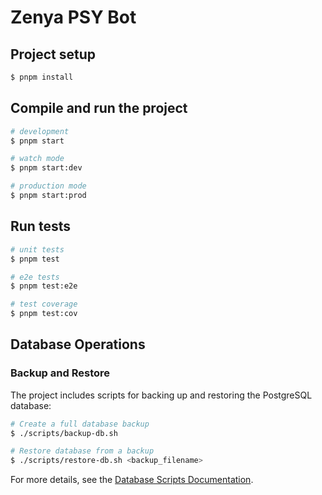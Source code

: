 # Zenya PSY Bot

## Project setup

```bash
$ pnpm install
```

## Compile and run the project

```bash
# development
$ pnpm start

# watch mode
$ pnpm start:dev

# production mode
$ pnpm start:prod
```

## Run tests

```bash
# unit tests
$ pnpm test

# e2e tests
$ pnpm test:e2e

# test coverage
$ pnpm test:cov
```

## Database Operations

### Backup and Restore

The project includes scripts for backing up and restoring the PostgreSQL database:

```bash
# Create a full database backup
$ ./scripts/backup-db.sh

# Restore database from a backup
$ ./scripts/restore-db.sh <backup_filename>
```

For more details, see the [Database Scripts Documentation](./scripts/README.md).
